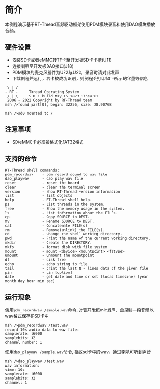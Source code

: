 # 简介

本例程演示基于RT-Thread音频驱动框架使用PDM模块录音和使用DAO模块播放音频。

## 硬件设置

- 安装SD卡或者eMMC转TF卡至开发板SD卡卡槽(U11)
- 连接喇叭至开发板DAO接口(J18)
- PDM模块的麦克风器件为U22与U23，录音时请对此发声
- 下载例程并运行，若卡被成功识别，则例程会打印如下所示的容量等信息

```console
 \ | /
- RT -     Thread Operating System
 / | \     5.0.1 build May 15 2023 17:44:01
 2006 - 2022 Copyright by RT-Thread team
msh />found part[0], begin: 32256, size: 28.907GB

msh />sd0 mounted to /

```

## 注意事项

- SD/eMMC卡必须被格式化FAT32格式


## 支持的命令

```console
RT-Thread shell commands:
pdm_recordwav    - pdm record sound to wav file
dao_playwav      - dao play wav file
reset            - reset the board
clear            - clear the terminal screen
version          - show RT-Thread version information
list             - list objects
help             - RT-Thread shell help.
ps               - List threads in the system.
free             - Show the memory usage in the system.
ls               - List information about the FILEs.
cp               - Copy SOURCE to DEST.
mv               - Rename SOURCE to DEST.
cat              - Concatenate FILE(s)
rm               - Remove(unlink) the FILE(s).
cd               - Change the shell working directory.
pwd              - Print the name of the current working directory.
mkdir            - Create the DIRECTORY.
mkfs             - format disk with file system
mount            - mount <device> <mountpoint> <fstype>
umount           - Unmount the mountpoint
df               - disk free
echo             - echo string to file
tail             - print the last N - lines data of the given file
pin              - pin [option]
date             - get date and time or set (local timezone) [year month day hour min sec]
```

## 运行现象
使用`pdm_recordwav /sample.wav`命令, 对着开发板mic发声，会录制一段音频以wav格式保存在SD卡中
```console
msh />pdm_recordwav /test.wav
record 10s audio data to wav file:
samplerate: 16000
samplebits: 32
channel number: 1
```
使用`dao_playwav /sample.wav`命令, 播放sd卡中的wav，通过喇叭可听到声音
```console
msh />dao_playwav /test.wav
wav information:
time: 10s
samplerate: 16000
samplebits: 32
channel: 1
```

